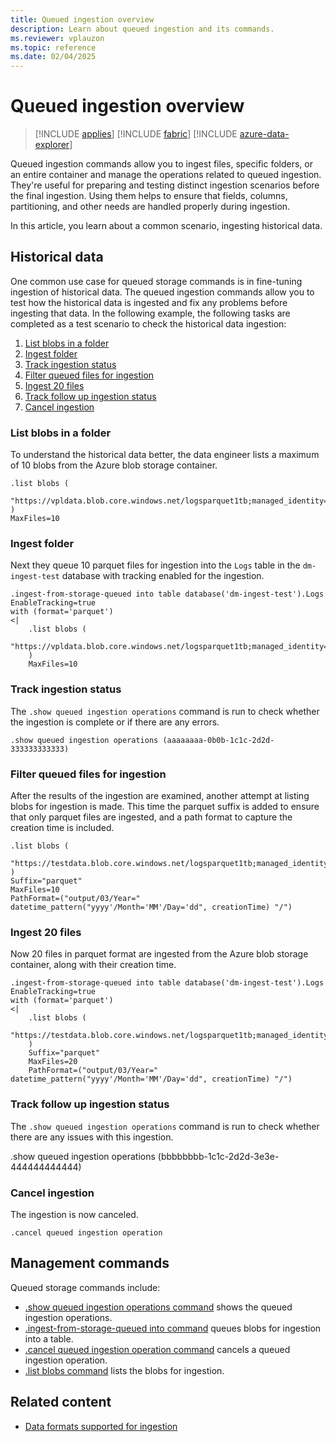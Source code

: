 ```yaml
---
title: Queued ingestion overview
description: Learn about queued ingestion and its commands.
ms.reviewer: vplauzon
ms.topic: reference
ms.date: 02/04/2025
---
```

# Queued ingestion overview

> [!INCLUDE [applies](../includes/applies-to-version/applies.md)] [!INCLUDE [fabric](../includes/applies-to-version/fabric.md)] [!INCLUDE [azure-data-explorer](../includes/applies-to-version/azure-data-explorer.md)]

Queued ingestion commands allow you to ingest files, specific folders, or an entire container and manage the operations related to queued ingestion. They're useful for preparing and testing distinct ingestion scenarios before the final ingestion. Using them helps to ensure that fields, columns, partitioning, and other needs are handled properly during ingestion.

In this article, you learn about a common scenario, ingesting historical data.

## Historical data

One common use case for queued storage commands is in fine-tuning ingestion of historical data. The queued ingestion commands allow you to test how the historical data is ingested and fix any problems before ingesting that data. In the following example, the following tasks are completed as a test scenario to check the historical data ingestion:

1. [List blobs in a folder](#list-blobs-in-a-folder)
1. [Ingest folder](#ingest-folder)
1. [Track ingestion status](#track-ingestion-status)
1. [Filter queued files for ingestion](#filter-queued-files-for-ingestion)
1. [Ingest 20 files](#ingest-20-files)
1. [Track follow up ingestion status](#track-follow-up-ingestion-status)
1. [Cancel ingestion](#cancel-ingestion)

### List blobs in a folder

To understand the historical data better, the data engineer lists a maximum of 10 blobs from the Azure blob storage container.

```kusto
.list blobs (
    "https://vpldata.blob.core.windows.net/logsparquet1tb;managed_identity=system"
)
MaxFiles=10
 ```

### Ingest folder

Next they queue 10 parquet files for ingestion into the `Logs` table in the `dm-ingest-test` database with tracking enabled for the ingestion.

```kusto
.ingest-from-storage-queued into table database('dm-ingest-test').Logs
EnableTracking=true
with (format='parquet')
<|
    .list blobs (
        "https://vpldata.blob.core.windows.net/logsparquet1tb;managed_identity=system"
    )
    MaxFiles=10
```

### Track ingestion status

The `.show queued ingestion operations` command is run to check whether the ingestion is complete or if there are any errors.

```kusto
.show queued ingestion operations (aaaaaaaa-0b0b-1c1c-2d2d-333333333333)
 ```

### Filter queued files for ingestion

After the results of the ingestion are examined, another attempt at listing blobs for ingestion is made. This time the parquet suffix is added to ensure that only parquet files are ingested, and a path format to capture the creation time is included.

```kusto
.list blobs (
    "https://testdata.blob.core.windows.net/logsparquet1tb;managed_identity=system"
)
Suffix="parquet"
MaxFiles=10
PathFormat=("output/03/Year=" datetime_pattern("yyyy'/Month='MM'/Day='dd", creationTime) "/")
```

### Ingest 20 files

Now 20 files in parquet format are ingested from the Azure blob storage container, along with their creation time.

```kusto
.ingest-from-storage-queued into table database('dm-ingest-test').Logs
EnableTracking=true
with (format='parquet')
<|
    .list blobs (
        "https://testdata.blob.core.windows.net/logsparquet1tb;managed_identity=system"
    )
    Suffix="parquet"
    MaxFiles=20
    PathFormat=("output/03/Year=" datetime_pattern("yyyy'/Month='MM'/Day='dd", creationTime) "/")
```

### Track follow up ingestion status

The `.show queued ingestion operations` command is run to check whether there are any issues with this ingestion.

.show queued ingestion operations (bbbbbbbb-1c1c-2d2d-3e3e-444444444444)

### Cancel ingestion

The ingestion is now canceled.

```kusto
.cancel queued ingestion operation
```

## Management commands

Queued storage commands include:

* [.show queued ingestion operations command](show-queued-ingestion-operations.md) shows the queued ingestion operations.
* [.ingest-from-storage-queued into command](ingest-from-storage-queued.md) queues blobs for ingestion into a table.
* [.cancel queued ingestion operation command](cancel-queued-ingestion-operation-command.md)
cancels a queued ingestion operation.
* [.list blobs command](list-blobs.md) lists the blobs for ingestion.

<!--
## Example historical data ingestion test

In this example, the following tasks are completed as a test scenario to check the historical data ingestion:

1. To understand the historical data better, the data engineer lists a maximum of 10 blobs from the Azure blob storage container.

```kusto
.list blobs (
    "https://testdata.blob.core.windows.net/logsparquet1tb;managed_identity=system"
)
MaxFiles=10
 ```
    ```kusto
    .create table MySourceTable (OriginalRecord:string)
    ```

1. Next they queue 10 parquet files for ingestion into the `Logs` table in the `dm-ingest-test` database with tracking enabled for the ingestion.

```kusto
.ingest-from-storage-queued into table database('dm-ingest-test').Logs
EnableTracking=true
with (format='parquet')
<|
    .list blobs (
        "https://testdata.blob.core.windows.net/logsparquet1tb;managed_identity=system"
    )
    MaxFiles=10
```

1. The `.show queued ingestion operations` command is run to check whether the ingestion is complete or if there are any errors.

```kusto
.show queued ingestion operations (aaaaaaaa-0b0b-1c1c-2d2d-333333333333)
 ```

1. After the results of the ingestion are examined, another attempt at listing blobs for ingestion is made. This time the parquet suffix is added to ensure that only parquet files are ingested, and a path format to capture the creation time is included.

```kusto
.list blobs (
    "https://testdata.blob.core.windows.net/logsparquet1tb;managed_identity=system"
)
Suffix="parquet"
MaxFiles=10
PathFormat=("output/03/Year=" datetime_pattern("yyyy'/Month='MM'/Day='dd", creationTime) "/")
```
1. Now 20 files in parquet format are ingested from the Azure blob storage container, along with their creation time.

```kusto
.ingest-from-storage-queued into table database('dm-ingest-test').Logs
EnableTracking=true
with (format='parquet')
<|
    .list blobs (
        "https://testdata.blob.core.windows.net/logsparquet1tb;managed_identity=system"
    )
    Suffix="parquet"
    MaxFiles=20
    PathFormat=("output/03/Year=" datetime_pattern("yyyy'/Month='MM'/Day='dd", creationTime) "/")
```

1. The `.show queued ingestion operations` command is run to check whether there are any issues with this ingestion.

.show queued ingestion operations (bbbbbbbb-1c1c-2d2d-3e3e-444444444444)

1. Now the ingestion is canceled.

```kusto
.cancel queued ingestion operation
```
-->
## Related content

* [Data formats supported for ingestion](../../ingestion-supported-formats.md)